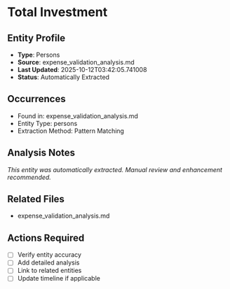 # Total Investment

## Entity Profile
- **Type**: Persons
- **Source**: expense_validation_analysis.md
- **Last Updated**: 2025-10-12T03:42:05.741008
- **Status**: Automatically Extracted

## Occurrences
- Found in: expense_validation_analysis.md
- Entity Type: persons
- Extraction Method: Pattern Matching

## Analysis Notes
*This entity was automatically extracted. Manual review and enhancement recommended.*

## Related Files
- expense_validation_analysis.md

## Actions Required
- [ ] Verify entity accuracy
- [ ] Add detailed analysis
- [ ] Link to related entities
- [ ] Update timeline if applicable
